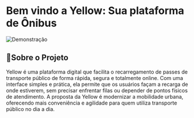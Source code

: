 <h1>Bem vindo a Yellow: Sua plataforma de Ônibus</h1>

![Demonstração](marca/yellowGig.gif)

<h2>📌Sobre o Projeto</h2>
Yellow é uma plataforma digital que facilita o recarregamento de passes de transporte público de forma rápida, segura e totalmente online. Com uma interface simples e prática, ela permite que os usuários façam a recarga de onde estiverem, sem precisar enfrentar filas ou depender de pontos físicos de atendimento. A proposta da Yellow é modernizar a mobilidade urbana, oferecendo mais conveniência e agilidade para quem utiliza transporte público no dia a dia.


